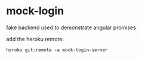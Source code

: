 # mock-login
fake backend used to demonstrate angular promises

add the heroku remote:

```
heroku git:remote -a mock-login-server
```